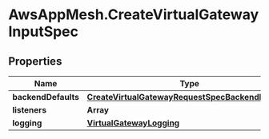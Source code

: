 # AwsAppMesh.CreateVirtualGatewayInputSpec

## Properties

Name | Type | Description | Notes
------------ | ------------- | ------------- | -------------
**backendDefaults** | [**CreateVirtualGatewayRequestSpecBackendDefaults**](CreateVirtualGatewayRequestSpecBackendDefaults.md) |  | [optional] 
**listeners** | **Array** |  | 
**logging** | [**VirtualGatewayLogging**](VirtualGatewayLogging.md) |  | [optional] 


